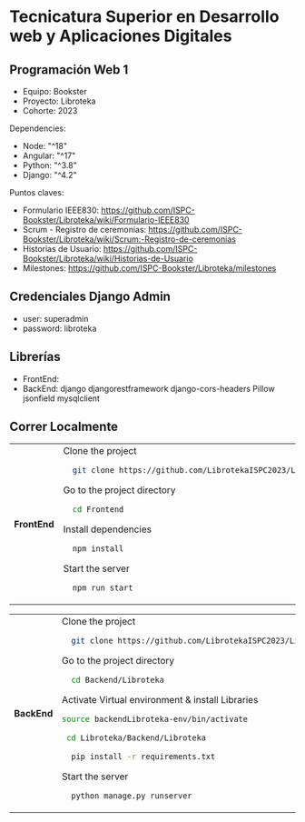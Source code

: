 # Tecnicatura Superior en Desarrollo web y Aplicaciones Digitales
## Programación Web 1

- Equipo: Bookster
- Proyecto: Libroteka
- Cohorte: 2023

Dependencies: 
- Node: "^18"
- Angular: "^17"
- Python: "^3.8"
- Django: "^4.2"

Puntos claves:
- Formulario IEEE830: https://github.com/ISPC-Bookster/Libroteka/wiki/Formulario-IEEE830
- Scrum - Registro de ceremonias: https://github.com/ISPC-Bookster/Libroteka/wiki/Scrum:-Registro-de-ceremonias
- Historias de Usuario: https://github.com/ISPC-Bookster/Libroteka/wiki/Historias-de-Usuario
- Milestones: https://github.com/ISPC-Bookster/Libroteka/milestones

## Credenciales Django Admin
- user: superadmin
- password: libroteka

## Librerías
- FrontEnd:
- BackEnd: django djangorestframework django-cors-headers Pillow jsonfield mysqlclient

## Correr Localmente
<table>
<tr>
<th> FrontEnd </th>
<td>
Clone the project

```bash
  git clone https://github.com/LibrotekaISPC2023/Libroteka
``` 

Go to the project directory

```bash
  cd Frontend
```

Install dependencies

```bash
  npm install
```

Start the server

```bash
  npm run start
```
</td>
</tr>
</table>
<table>
<tr>
<th> BackEnd </th>
<td>
Clone the project

```bash
  git clone https://github.com/LibrotekaISPC2023/Libroteka
``` 

Go to the project directory

```bash
  cd Backend/Libroteka
```

Activate Virtual environment & install Libraries

```bash
source backendLibroteka-env/bin/activate
```
```bash
 cd Libroteka/Backend/Libroteka
```
```bash
  pip install -r requirements.txt
```

Start the server

```bash
  python manage.py runserver
```
</td>
</tr>
</table>

